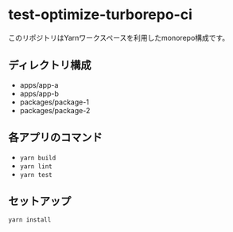 # test-optimize-turborepo-ci

このリポジトリはYarnワークスペースを利用したmonorepo構成です。

## ディレクトリ構成
- apps/app-a
- apps/app-b
- packages/package-1
- packages/package-2

## 各アプリのコマンド
- `yarn build`
- `yarn lint`
- `yarn test`

## セットアップ
```sh
yarn install
```
